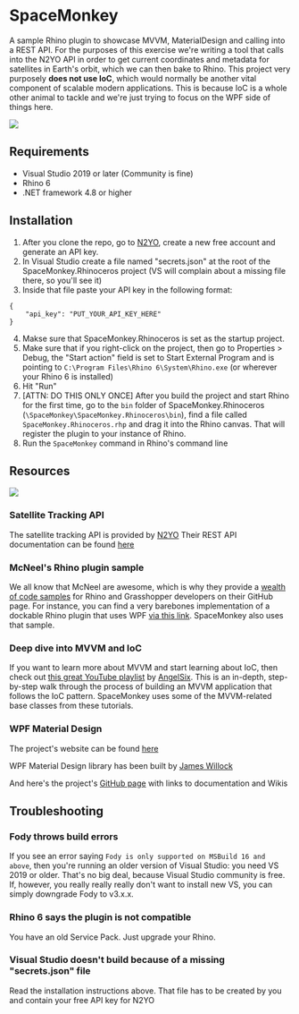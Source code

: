 # SpaceMonkey
A sample Rhino plugin to showcase MVVM, MaterialDesign and calling into a REST API. For the purposes of this exercise we're writing a tool that calls into the N2YO API in order to get current coordinates and metadata for satellites in Earth's orbit, which we can then bake to Rhino. This project very purposely **does not use IoC**, which would normally be another vital component of scalable modern applications. This is because IoC is a whole other animal to tackle and we're just trying to focus on the WPF side of things here.

![](https://github.com/enmerk4r/SpaceMonkey/blob/main/Assets/FrontPage.PNG)

## Requirements
- Visual Studio 2019 or later (Community is fine)
- Rhino 6
- .NET framework 4.8 or higher

## Installation
1. After you clone the repo, go to [N2YO](https://www.n2yo.com/login/register/), create a new free account and generate an API key. 
2. In Visual Studio create a file named "secrets.json" at the root of the SpaceMonkey.Rhinoceros project (VS will complain about a missing file there, so you'll see it)
3. Inside that file paste your API key in the following format:
```
{
    "api_key": "PUT_YOUR_API_KEY_HERE"
}
```
4. Makse sure that SpaceMonkey.Rhinoceros is set as the startup project. 
5. Make sure that if you right-click on the project, then go to Properties > Debug, the "Start action" field is set to Start External Program and is pointing to `C:\Program Files\Rhino 6\System\Rhino.exe` (or wherever your Rhino 6 is installed)
6. Hit "Run"
7. [ATTN: DO THIS ONLY ONCE] After you build the project and start Rhino for the first time, go to the `bin` folder of SpaceMonkey.Rhinoceros (`\SpaceMonkey\SpaceMonkey.Rhinoceros\bin`), find a file called `SpaceMonkey.Rhinoceros.rhp` and drag it into the Rhino canvas. That will register the plugin to your instance of Rhino.
8. Run the `SpaceMonkey` command in Rhino's command line

## Resources
![](https://github.com/enmerk4r/SpaceMonkey/blob/main/Assets/SpaceMonkey_1.gif)

### Satellite Tracking API
The satellite tracking API is provided by [N2YO](https://www.n2yo.com/)
Their REST API documentation can be found [here](https://www.n2yo.com/api/)

### McNeel's Rhino plugin sample
We all know that McNeel are awesome, which is why they provide a [wealth of code samples](https://github.com/mcneel/rhino-developer-samples) for Rhino and Grasshopper developers on their GitHub page. For instance, you can find a very barebones implementation of a dockable Rhino plugin that uses WPF [via this link](https://github.com/mcneel/rhino-developer-samples/tree/7/rhinocommon/cs/SampleCsWpf). SpaceMonkey also uses that sample.

### Deep dive into MVVM and IoC
If you want to learn more about MVVM and start learning about IoC, then check out [this great YouTube playlist](https://www.youtube.com/playlist?list=PLrW43fNmjaQVYF4zgsD0oL9Iv6u23PI6M) by [AngelSix](https://www.youtube.com/c/AngelSix). This is an in-depth, step-by-step walk through the process of building an MVVM application that follows the IoC pattern. SpaceMonkey uses some of the MVVM-related base classes from these tutorials.

### WPF Material Design
The project's website can be found [here](http://materialdesigninxaml.net/)

WPF Material Design library has been built by [James Willock](https://github.com/ButchersBoy)

And here's the project's [GitHub page](https://github.com/MaterialDesignInXAML/MaterialDesignInXamlToolkit) with links to documentation and Wikis

## Troubleshooting
### Fody throws build errors
If you see an error saying `Fody is only supported on MSBuild 16 and above`, then you're running an older version of Visual Studio: you need VS 2019 or older. That's no big deal, because Visual Studio community is free. If, however, you really really really don't want to install new VS, you can simply downgrade Fody to v3.x.x.

### Rhino 6 says the plugin is not compatible
You have an old Service Pack. Just upgrade your Rhino.

### Visual Studio doesn't build because of a missing "secrets.json" file
Read the installation instructions above. That file has to be created by you and contain your free API key for N2YO
